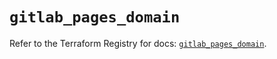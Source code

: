 # `gitlab_pages_domain`

Refer to the Terraform Registry for docs: [`gitlab_pages_domain`](https://registry.terraform.io/providers/gitlabhq/gitlab/17.5.0/docs/resources/pages_domain).
